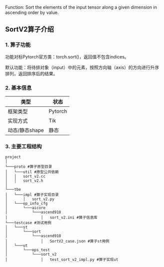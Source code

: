 Function: Sort the elements of the input tensor along a given dimension in ascending order by value.


## SortV2算子介绍
### 1. 算子功能
功能对标Pytorch官方类：torch.sort()，返回值不包含indices。

默认功能：将待排对象（input）中的元素，按照方向轴（axis）的方向进行升序排列，返回排序后的结果。


### 2. 基本信息
| **类型**       | **状态**    |
|-------------|---------------|
| 框架类型    | Pytorch  |
| 实现方式 | Tik      |
| 动态/静态shape  | 静态 |

### 3. 主要工程结构
```
project
│  
└───proto #算子原型目录
│   └───util #原型公共依赖
│   │   sort_v2.cc
│   │   sort_v2.h
│   
└───tbe
│   └───impl #算子实现目录
│       │   sort_v2.py
│   └───op_info_cfg
│       └───aicore
│           └───ascend910
│               │   sort_v2.ini #算子信息库
└───testcase #测试用例
│   └───st
│       └───sort
│           └───ascend910
│               │   SortV2_case.json #算子st用例
│   └───ut
│       └───ops_test
│           └───sort_v2
│               │   test_sort_v2_impl.py #算子实现ut
```
